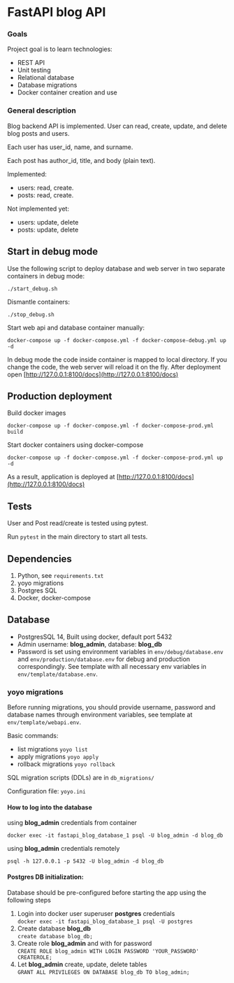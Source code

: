 # FastAPI blog API
### Goals
Project goal is to learn technologies:
* REST API
* Unit testing
* Relational database
* Database migrations
* Docker container creation and use

### General description
Blog backend API is implemented.
User can read, create, update, and delete blog posts and users.

Each user has user_id, name, and surname.

Each post has author_id, title, and body (plain text).

Implemented:
* users: read, create.
* posts: read, create.

Not implemented yet:
* users: update, delete
* posts: update, delete

## Start in debug mode
Use the following script to deploy database and web server in two separate containers in debug mode: 

```./start_debug.sh```

Dismantle containers:

```./stop_debug.sh```

Start web api and database container manually:

```docker-compose up -f docker-compose.yml -f docker-compose-debug.yml up -d```

In debug mode the code inside container is mapped to local directory.
If you change the code, the web server will reload it on the fly.
After deployment open [http://127.0.0.1:8100/docs](http://127.0.0.1:8100/docs)

## Production deployment
Build docker images

```docker-compose up -f docker-compose.yml -f docker-compose-prod.yml build```

Start docker containers using docker-compose

```docker-compose up -f docker-compose.yml -f docker-compose-prod.yml up -d```

As a result, application is deployed at [http://127.0.0.1:8100/docs](http://127.0.0.1:8100/docs)

## Tests
User and Post read/create is tested using pytest.

Run ```pytest``` in the main directory to start all tests.

## Dependencies
1. Python, see ```requirements.txt```
2. yoyo migrations
3. Postgres SQL
4. Docker, docker-compose

## Database

* PostgresSQL 14, Built using docker, default port 5432
* Admin username: **blog_admin**, database: **blog_db** 
* Password is set using environment variables in ```env/debug/database.env``` and ```env/production/database.env``` for debug and production correspondingly.
See template with all necessary env variables in ```env/template/database.env```. 

### yoyo migrations
Before running migrations, you should provide username, password and database names through environment variables, see template at ```env/template/webapi.env```.

Basic commands:
* list migrations ```yoyo list```
* apply migrations ```yoyo apply```
* rollback migrations ```yoyo rollback```

SQL migration scripts (DDLs) are in ```db_migrations/```

Configuration file: ``yoyo.ini``

#### How to log into the database
using **blog_admin** credentials from container

```docker exec -it fastapi_blog_database_1 psql -U blog_admin -d blog_db```

using **blog_admin** credentials remotely

``psql -h 127.0.0.1 -p 5432 -U blog_admin -d blog_db``

#### Postgres DB initialization:
Database should be pre-configured before starting the app using the following steps

1. Login into docker user superuser **postgres** credentials  
```docker exec -it fastapi_blog_database_1 psql -U postgres```
2. Create database **blog_db**  
```create database blog_db;```<br/>
3. Create role **blog_admin** and with for password  
```CREATE ROLE blog_admin WITH LOGIN PASSWORD 'YOUR_PASSWORD' CREATEROLE;```
4. Let **blog_admin** create, update, delete tables   
```GRANT ALL PRIVILEGES ON DATABASE blog_db TO blog_admin;```

